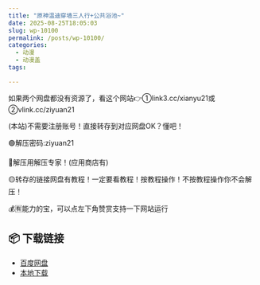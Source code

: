 ```yaml
---
title: "原神温迪穿墙三人行+公共浴池~"
date: 2025-08-25T18:05:03
slug: wp-10100
permalink: /posts/wp-10100/
categories:
  - 动漫
  - 动漫盖
tags:

---
```


如果两个网盘都没有资源了，看这个网站👉①link3.cc/xianyu21或②vlink.cc/ziyuan21

(本站)不需要注册账号！直接转存到对应网盘OK？懂吧！

🟢解压密码:ziyuan21

🔵解压用解压专家！(应用商店有)

🟡转存的链接网盘有教程！一定要看教程！按教程操作！不按教程操作你不会解压！

💰🈶能力的宝，可以点左下角赞赏支持一下网站运行

## 📦 下载链接
- [百度网盘](https://blziyuan21.com/pay-download/10100?key=aea1e27658&down_id=0)
- [本地下载](https://blziyuan21.com/pay-download/10100?key=aea1e27658&down_id=1)

